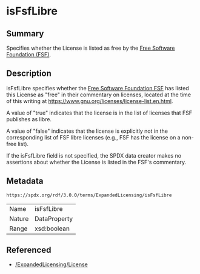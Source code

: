 <!-- Automatically generated by spec-parser v2.3.0 on 2024-07-09T17:43:37.025898+00:00 -->
<!-- SPDX-License-Identifier: Community-Spec-1.0 -->

# isFsfLibre

## Summary

Specifies whether the License is listed as free by the
[Free Software Foundation (FSF)](https://fsf.org).


## Description

isFsfLibre specifies whether the
[Free Software Foundation FSF](https://fsf.org)
has listed this License as "free" in their commentary on licenses, located at
the time of this writing at https://www.gnu.org/licenses/license-list.en.html.

A value of "true" indicates that the license is in the list of licenses that
FSF publishes as libre.

A value of "false" indicates that the license is explicitly not in the
corresponding list of FSF libre licenses (e.g., FSF has the license on a
non-free list).

If the isFsfLibre field is not specified, the SPDX data creator makes no
assertions about whether the License is listed in the FSF's commentary.


## Metadata

`https://spdx.org/rdf/3.0.0/terms/ExpandedLicensing/isFsfLibre`


| | |
|---|---|
| Name | isFsfLibre |
| Nature | DataProperty |
| Range | xsd:boolean |




## Referenced

- [/ExpandedLicensing/License](../../ExpandedLicensing/Classes/License.md)

